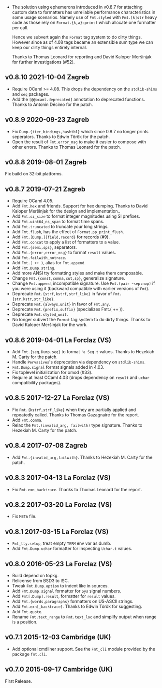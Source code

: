

* The solution using ephemerons introduced in v0.8.7 for attaching
  custom data to formatters has unreliable performance characteristics
  in some usage scenarios. Namely use of `Fmt.styled` with
  `Fmt.[k]str` heavy code as those rely on `Format.{k,a}sprintf` which
  allocate one formatter per call. 
  
  Hence we subvert again the `Format` tag system to do dirty
  things. However since as of 4.08 tags became an extensible sum type
  we can keep our dirty things entirely internal.

  Thanks to Thomas Leonard for reporting and David Kaloper Meršinjak
  for further investigations (#52).
  
v0.8.10 2021-10-04 Zagreb
-------------------------

* Require OCaml >= 4.08. This drops the dependency on the 
  `stdlib-shims` and `seq` packages.
* Add the `[@@ocaml.deprecated]` annotation to deprecated 
  functions. Thanks to Antonin Décimo for the patch.

v0.8.9 2020-09-23 Zagreb
------------------------

* Fix `Dump.{iter_bindings,hashtbl}` which since 0.8.7 no longer 
  prints seperators. Thanks to Edwin Török for the patch.
* Open the result of `Fmt.error_msg` to make it easier
  to compose with other errors. Thanks to Thomas Leonard 
  for the patch.

v0.8.8 2019-08-01 Zagreb
------------------------

Fix build on 32-bit platforms.

v0.8.7 2019-07-21 Zagreb
------------------------

* Require OCaml 4.05.
* Add `Fmt.hex` and friends. Support for hex dumping.
  Thanks to David Kaloper Meršinjak for the design and implementation..
* Add `Fmt.si_size` to format integer magnitudes using SI prefixes.
* Add `Fmt.uint64_ns_span` to format time spans.
* Add `Fmt.truncated` to truncate your long strings.
* Add `Fmt.flush`, has the effect of `Format.pp_print_flush`.
* Add `Fmt.[Dump.]{field,record}` for records (#9).
* Add `Fmt.concat` to apply a list of formatters to a value.
* Add `Fmt.{semi,sps}`, separators.
* Add `Fmt.{error,error_msg}` to format `result` values.
* Add `Fmt.failwith_notrace`.
* Add `Fmt.( ++ )`, alias for `Fmt.append`.
* Add `Fmt.Dump.string`.
* Add more ANSI tty formatting styles and make them composable.
* Change `Fmt.{const,comma,cut,sp}`, generalize signature.
* Change `Fmt.append`, incompatible signature. Use `Fmt.(pair ~sep:nop)` if 
  you were using it (backward compatible with earlier versions of `Fmt`).
* Deprecate `Fmt.{strf,kstrf,strf_like}` in favor of `Fmt.{str,kstr,str_like}`.
* Deprecate `Fmt.{always,unit}` in favor of `Fmt.any`.
* Deprecate `Fmt.{prefix,suffix}` (specializes Fmt.( ++ )).
* Deprecate `Fmt.styled_unit`.
* No longer subvert the `Format` tag system to do dirty things.
  Thanks to David Kaloper Meršinjak for the work.

v0.8.6 2019-04-01 La Forclaz (VS)
---------------------------------

* Add `Fmt.{seq,Dump.seq}` to format `'a Seq.t` values. Thanks to
  Hezekiah M. Carty for the patch.
* Handle `Pervasives`'s deprecation via dependency on `stdlib-shims`.
* `Fmt.Dump.signal` format signals added in 4.03.
* Fix toplevel initialization for omod (#33).
* Require at least OCaml 4.03 (drops dependency on `result` and `uchar`
  compatibility packages).

v0.8.5 2017-12-27 La Forclaz (VS)
---------------------------------

* Fix `Fmt.{kstrf,strf_like}` when they are partially applied
  and repeatedly called. Thanks to Thomas Gazagnaire for the report.
* Add `Fmt.comma`.
* Relax the `Fmt.(invalid_arg, failwith)` type signature. Thanks to
  Hezekiah M. Carty for the patch.

v0.8.4 2017-07-08 Zagreb
------------------------

* Add `Fmt.{invalid_arg,failwith}`. Thanks to Hezekiah M. Carty for the patch.

v0.8.3 2017-04-13 La Forclaz (VS)
---------------------------------

* Fix `Fmt.exn_backtrace`. Thanks to Thomas Leonard for the report.

v0.8.2 2017-03-20 La Forclaz (VS)
---------------------------------

* Fix `META` file.

v0.8.1 2017-03-15 La Forclaz (VS)
---------------------------------

* `Fmt_tty.setup`, treat empty `TERM` env var as dumb.
* Add `Fmt.Dump.uchar` formatter for inspecting `Uchar.t` values.

v0.8.0 2016-05-23 La Forclaz (VS)
---------------------------------

* Build depend on topkg.
* Relicense from BSD3 to ISC.
* Tweak `Fmt.Dump.option` to indent like in sources.
* Add `Fmt.Dump.signal` formatter for `Sys` signal numbers.
* Add `Fmt[.Dump].result`, formatter for `result` values.
* Add `Fmt.{words,paragraphs}` formatters on US-ASCII strings.
* Add `Fmt.exn[_backtrace]`. Thanks to Edwin Török for suggesting.
* Add `Fmt.quote`.
* Rename `Fmt.text_range` to `Fmt.text_loc` and simplify output
  when range is a position.

v0.7.1 2015-12-03 Cambridge (UK)
--------------------------------

* Add optional cmdliner support. See the `Fmt_cli` module provided
  by the package `fmt.cli`.

v0.7.0 2015-09-17 Cambridge (UK)
--------------------------------

First Release.
